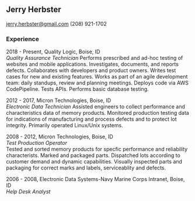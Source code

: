 
## Jerry Herbster 
jerry.herbster@gmail.com (208) 921-1702

### Experience

2018 - Present, Quality Logic, Boise, ID  
_Quality Assurance Technician_
Performs prescribed and ad-hoc testing of websites and mobile applications.  Investigates, documents, and reports defects.  Collaborates with developers and product owners. Writes test cases for new and existing features.  Works as part of an agile development team: daily standups, review and planning meetings. Deploys code via AWS CodePipeline. Tests APIs. Performs basic database testing.  

2012 - 2017, Micron Technologies, Boise, ID  
_Electronic Data Technician_
Assisted engineers to collect performance and characteristics data of memory products.  Monitored production testing data for indications of manufacturing and process defects and to protect lot integrity.  Primarily operated Linux/Unix systems.

2008 - 2012, Micron Technologies, Boise, ID  
_Test Production Operator_  
Tested and sorted memory products for specfic performance and reliability characterists.  Marked and packaged parts. Dispatched lots according to customer demand and dynamic capabilities.  Visually inspected parts and packaging for correct marks and labels, serviceablity and defects.

2006 - 2008, Electronic Data Systems-Navy Marine Corps Intranet, Boise, ID  
_Help Desk Analyst_


